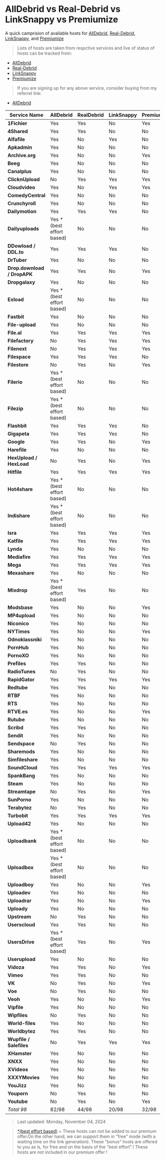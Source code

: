# AllDebrid vs Real-Debrid vs LinkSnappy vs Premiumize

A quick camprision of available hosts for [AllDebrid](https://alldebrid.com/), [Real-Debrid](https://real-debrid.com/), [LinkSnappy](https://linksnappy.com/myaccount/status), and [Premiumize](https://www.premiumize.me/services)

> Lists of hosts are taken from respctive services and live of status of hosts can be tracked from:
- [AllDebrid](https://alldebrid.com/status/)
- [Real-Debrid](https://real-debrid.com/compare)
- [LinkSnappy](https://linksnappy.com/myaccount/status)
- [Premiumize](https://www.premiumize.me/services)

> If you are signing up for any above service, consider buying from my referrel link:
- [AllDebrid](https://alldebrid.com/?uid=3ygyi&lang=en)

| **Service Name**            | **AllDebrid**             | **RealDebrid** | **LinkSnappy** | **Premiumize** |
| --------------------------- | ------------------------- | -------------- | -------------- | -------------- |
| **1Fichier**                | Yes                       | Yes            | No             | Yes            |
| **4Shared**                 | Yes                       | Yes            | No             | No             |
| **Alfafile**                | Yes                       | No             | Yes            | No             |
| **Apkadmin**                | Yes                       | No             | No             | No             |
| **Archive.org**             | Yes                       | No             | No             | Yes            |
| **Beeg**                    | Yes                       | No             | No             | No             |
| **Canalplus**               | Yes                       | No             | No             | No             |
| **ClicknUpload**            | No                        | Yes            | Yes            | Yes            |
| **Cloudvideo**              | Yes                       | No             | Yes            | Yes            |
| **ComedyCentral**           | Yes                       | No             | No             | No             |
| **Crunchyroll**             | Yes                       | No             | No             | No             |
| **Dailymotion**             | Yes                       | Yes            | Yes            | No             |
| **Dailyuploads**            | Yes \*(best effort based) | No             | No             | No             |
| **DDowload / DDL.to**       | Yes                       | Yes            | Yes            | No             |
| **DrTuber**                 | Yes                       | No             | No             | No             |
| **Drop.download / DropAPK** | Yes                       | Yes            | No             | Yes            |
| **Dropgalaxy**              | Yes                       | No             | No             | No             |
| **Exload**                  | Yes \*(best effort based) | No             | No             | No             |
| **Fastbit**                 | Yes                       | No             | No             | No             |
| **File-upload**             | Yes                       | No             | No             | No             |
| **File.al**                 | Yes                       | Yes            | Yes            | Yes            |
| **Filefactory**             | No                        | Yes            | Yes            | Yes            |
| **Filenext**                | No                        | Yes            | Yes            | Yes            |
| **Filespace**               | Yes                       | Yes            | Yes            | No             |
| **Filestore**               | No                        | Yes            | No             | Yes            |
| **Filerio**                 | Yes \*(best effort based) | No             | No             | No             |
| **Filezip**                 | Yes \*(best effort based) | No             | No             | No             |
| **Flashbit**                | Yes                       | Yes            | Yes            | No             |
| **Gigapeta**                | Yes                       | Yes            | Yes            | No             |
| **Google**                  | Yes                       | Yes            | No             | Yes            |
| **Harefile**                | Yes                       | No             | No             | No             |
| **HexUpload / HexLoad**     | No                        | Yes            | No             | Yes            |
| **Hitfile**                 | Yes                       | Yes            | Yes            | Yes            |
| **Hot4share**               | Yes \*(best effort based) | No             | No             | No             |
| **Indishare**               | Yes \*(best effort based) | No             | No             | No             |
| **Isra**                    | Yes                       | Yes            | Yes            | Yes            |
| **Katfile**                 | Yes                       | Yes            | Yes            | Yes            |
| **Lynda**                   | Yes                       | No             | No             | No             |
| **Mediafire**               | Yes                       | Yes            | Yes            | Yes            |
| **Mega**                    | Yes                       | Yes            | Yes            | Yes            |
| **Mexashare**               | Yes                       | No             | No             | No             |
| **Mixdrop**                 | Yes \*(best effort based) | Yes            | No             | No             |
| **Modsbase**                | Yes                       | No             | No             | Yes            |
| **MP4upload**               | Yes                       | No             | No             | No             |
| **Niconico**                | Yes                       | No             | No             | No             |
| **NYTimes**                 | Yes                       | No             | No             | Yes            |
| **Odnoklassniki**           | Yes                       | No             | No             | No             |
| **PornHub**                 | Yes                       | No             | No             | No             |
| **PornoXO**                 | Yes                       | No             | No             | No             |
| **Prefiles**                | Yes                       | Yes            | No             | No             |
| **RadioTunes**              | No                        | Yes            | No             | No             |
| **RapidGator**              | Yes                       | Yes            | Yes            | Yes            |
| **Redtube**                 | Yes                       | Yes            | No             | No             |
| **RTBF**                    | Yes                       | No             | No             | No             |
| **RTS**                     | Yes                       | No             | No             | No             |
| **RTVE.es**                 | Yes                       | No             | No             | Yes            |
| **Rutube**                  | Yes                       | No             | No             | No             |
| **Scribd**                  | Yes                       | Yes            | No             | No             |
| **Sendit**                  | Yes                       | No             | No             | No             |
| **Sendspace**               | No                        | Yes            | No             | No             |
| **Sharemods**               | Yes                       | No             | No             | No             |
| **Simfileshare**            | Yes                       | No             | No             | No             |
| **SoundCloud**              | Yes                       | Yes            | Yes            | Yes            |
| **SpankBang**               | Yes                       | No             | No             | No             |
| **Steam**                   | Yes                       | No             | No             | No             |
| **Streamtape**              | No                        | Yes            | No             | Yes            |
| **SunPorno**                | Yes                       | No             | No             | No             |
| **Terabytez**               | No                        | Yes            | No             | No             |
| **Turbobit**                | Yes                       | Yes            | Yes            | Yes            |
| **Upload42**                | Yes                       | No             | No             | No             |
| **Uploadbank**              | Yes \*(best effort based) | No             | No             | No             |
| **Uploadbox**               | Yes \*(best effort based) | No             | No             | No             |
| **Uploadboy**               | Yes                       | No             | No             | Yes            |
| **Uploadev**                | Yes                       | No             | No             | No             |
| **Uploadrar**               | Yes                       | No             | No             | Yes            |
| **Uploady**                 | Yes                       | No             | No             | No             |
| **Upstream**                | No                        | Yes            | No             | No             |
| **Userscloud**              | Yes                       | Yes            | No             | No             |
| **UsersDrive**              | Yes \*(best effort based) | Yes            | No             | Yes            |
| **Userupload**              | Yes                       | No             | No             | No             |
| **Vidoza**                  | Yes                       | Yes            | No             | Yes            |
| **Vimeo**                   | Yes                       | Yes            | No             | No             |
| **VK**                      | No                        | Yes            | No             | Yes            |
| **Voe**                     | No                        | Yes            | No             | No             |
| **Veoh**                    | Yes                       | No             | No             | Yes            |
| **Vipfile**                 | Yes                       | No             | No             | No             |
| **Wipfiles**                | No                        | Yes            | No             | No             |
| **World-files**             | Yes                       | No             | No             | No             |
| **Worldbytez**              | Yes                       | Yes            | No             | No             |
| **Wupfile / Salefiles**     | No                        | Yes            | Yes            | Yes            |
| **XHamster**                | Yes                       | No             | No             | No             |
| **XNXX**                    | Yes                       | No             | No             | No             |
| **XVideos**                 | Yes                       | No             | No             | No             |
| **XXXYMovies**              | Yes                       | No             | No             | No             |
| **YouJizz**                 | Yes                       | No             | No             | No             |
| **Youporn**                 | No                        | Yes            | No             | No             |
| **Youtube**                 | No                        | Yes            | No             | Yes            |
| _Total 98_                  | 82/98                     | 44/98          | 20/98          | 32/98          |

> Last updated: Monday, November 04, 2024

> [*(best effort based)](https://help.alldebrid.com/en/faq/free-hosts) = These hosts can not be added to our premium offer.On the other hand, we can support them in "free" mode (with a waiting time on the link generation). These "bonus" hosts are offered to you as is, for free and on the basis of the "best effort".! These hosts are not included in our premium offer !